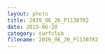 ```yaml
---
layout: photo
title: 2019_06_20_P1130782
date: 2019-06-20
category: surfclub
filename: 2019_06_20_P1130782
---
```

